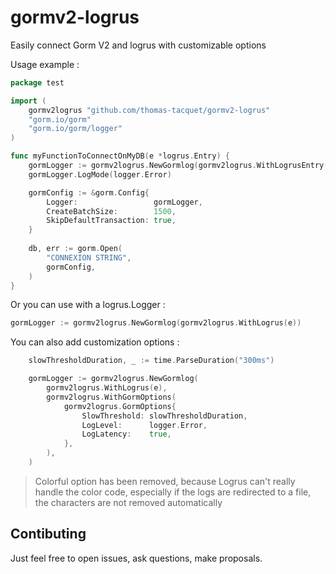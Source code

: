 # gormv2-logrus
Easily connect Gorm V2 and logrus with customizable options

Usage example : 

```go
package test

import (
	gormv2logrus "github.com/thomas-tacquet/gormv2-logrus"
	"gorm.io/gorm"
	"gorm.io/gorm/logger"
)

func myFunctionToConnectOnMyDB(e *logrus.Entry) {
	gormLogger := gormv2logrus.NewGormlog(gormv2logrus.WithLogrusEntry(e))
	gormLogger.LogMode(logger.Error)

	gormConfig := &gorm.Config{
		Logger:                 gormLogger,
		CreateBatchSize:        1500,
		SkipDefaultTransaction: true,
	}
	
	db, err := gorm.Open(
		"CONNEXION STRING",
		gormConfig,
	)
}
```

Or you can use with a logrus.Logger :

```go
gormLogger := gormv2logrus.NewGormlog(gormv2logrus.WithLogrus(e))
```

You can also add customization options :

```go
	slowThresholdDuration, _ := time.ParseDuration("300ms")

	gormLogger := gormv2logrus.NewGormlog(
		gormv2logrus.WithLogrus(e),
		gormv2logrus.WithGormOptions(
			gormv2logrus.GormOptions{
				SlowThreshold: slowThresholdDuration,
				LogLevel:      logger.Error,
				LogLatency:    true,
			},
		),
	)
```

> Colorful option has been removed, because Logrus can't really handle the color code, especially if the logs are redirected to a file, the characters are not removed automatically

## Contibuting 

Just feel free to open issues, ask questions, make proposals.